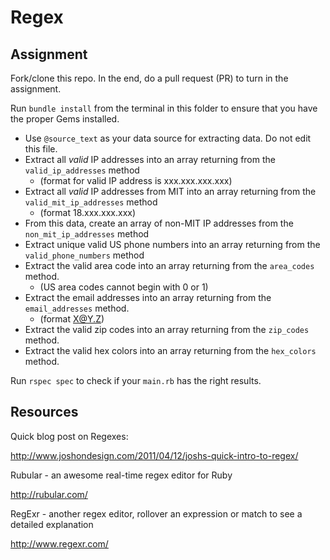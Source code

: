 # Regex

## Assignment

Fork/clone this repo. In the end, do a pull request (PR) to turn in the assignment.

Run `bundle install` from the terminal in this folder to ensure that you have
the proper Gems installed.

- Use `@source_text` as your data source for extracting data. Do not edit this file.
- Extract all *valid* IP addresses into an array returning from the `valid_ip_addresses` method
  - (format for valid IP address is xxx.xxx.xxx.xxx)
- Extract all *valid* IP addresses from MIT into an array returning from the `valid_mit_ip_addresses` method
  - (format 18.xxx.xxx.xxx)
- From this data, create an array of non-MIT IP addresses from the `non_mit_ip_addresses` method
- Extract unique valid US phone numbers into an array returning from the `valid_phone_numbers` method
- Extract the valid area code into an array returning from the `area_codes` method.
  - (US area codes cannot begin with 0 or 1)
- Extract the email addresses into an array returning from the `email_addresses` method.
  - (format X@Y.Z)
- Extract the valid zip codes into an array returning from the `zip_codes` method.
- Extract the valid hex colors into an array returning from the `hex_colors` method.

Run `rspec spec` to check if your `main.rb` has the right results.

## Resources

Quick blog post on Regexes:

http://www.joshondesign.com/2011/04/12/joshs-quick-intro-to-regex/

Rubular - an awesome real-time regex editor for Ruby

http://rubular.com/

RegExr - another regex editor, rollover an expression or match to see a detailed explanation

http://www.regexr.com/
